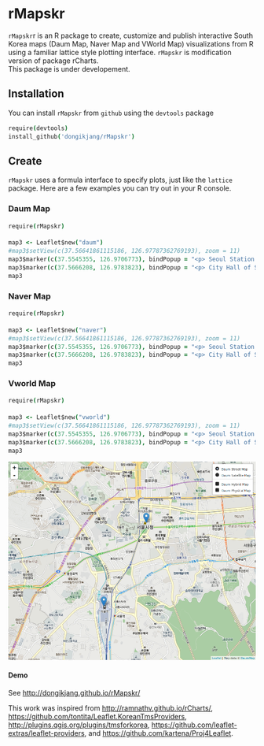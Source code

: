 # rMapskr

`rMapskr`r is an R package to create, customize and publish interactive South Korea maps (Daum Map, Naver Map and VWorld Map) visualizations from R using a familiar lattice style plotting interface. `rMapskr` is modification version  of package rCharts.  
This package is under developement. 

## Installation

You can install `rMapskr` from `github` using the `devtools` package

```coffee
require(devtools)
install_github('dongikjang/rMapskr')
```


## Create

`rMapskr` uses a formula interface to specify plots, just like the `lattice` package. Here are a few examples you can try out in your R console.

### Daum Map

```coffee
require(rMapskr)

map3 <- Leaflet$new("daum")
#map3$setView(c(37.56641861115186, 126.97787362769193), zoom = 11)
map3$marker(c(37.5545355, 126.9706773), bindPopup = "<p> Seoul Station </p>")
map3$marker(c(37.5666208, 126.9783823), bindPopup = "<p> City Hall of Seoul </p>")
map3
```

### Naver Map

```coffee
require(rMapskr)

map3 <- Leaflet$new("naver")
#map3$setView(c(37.56641861115186, 126.97787362769193), zoom = 11)
map3$marker(c(37.5545355, 126.9706773), bindPopup = "<p> Seoul Station </p>")
map3$marker(c(37.5666208, 126.9783823), bindPopup = "<p> City Hall of Seoul </p>")
map3
```


### Vworld Map

```coffee
require(rMapskr)

map3 <- Leaflet$new("vworld")
#map3$setView(c(37.56641861115186, 126.97787362769193), zoom = 11)
map3$marker(c(37.5545355, 126.9706773), bindPopup = "<p> Seoul Station </p>")
map3$marker(c(37.5666208, 126.9783823), bindPopup = "<p> City Hall of Seoul </p>")
map3
```


![leaflet](screenshots/leaflet.png)

#### Demo
See <http://dongikjang.github.io/rMapskr/>


This work was inspired from <http://ramnathv.github.io/rCharts/>, <https://github.com/tontita/Leaflet.KoreanTmsProviders>, <http://plugins.qgis.org/plugins/tmsforkorea>, <https://github.com/leaflet-extras/leaflet-providers>, and <https://github.com/kartena/Proj4Leaflet>.
